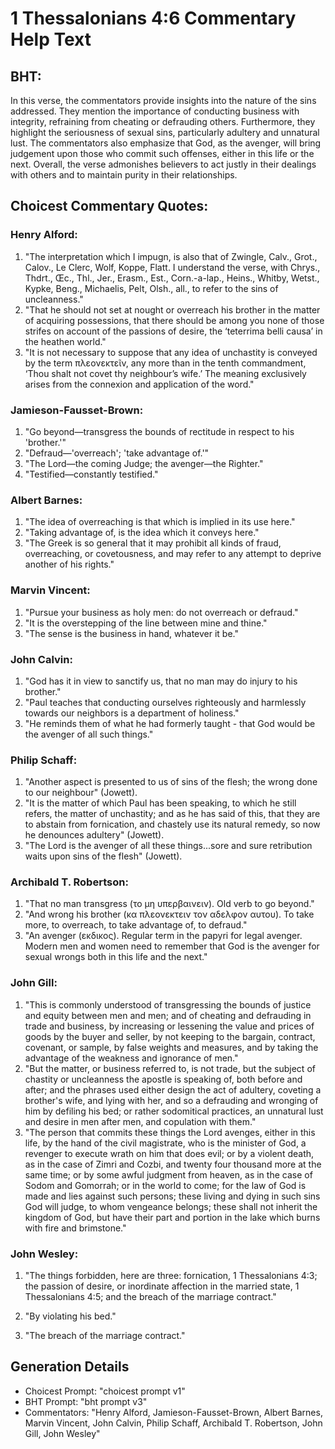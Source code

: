 # 1 Thessalonians 4:6 Commentary Help Text

## BHT:
In this verse, the commentators provide insights into the nature of the sins addressed. They mention the importance of conducting business with integrity, refraining from cheating or defrauding others. Furthermore, they highlight the seriousness of sexual sins, particularly adultery and unnatural lust. The commentators also emphasize that God, as the avenger, will bring judgement upon those who commit such offenses, either in this life or the next. Overall, the verse admonishes believers to act justly in their dealings with others and to maintain purity in their relationships.

## Choicest Commentary Quotes:
### Henry Alford:
1. "The interpretation which I impugn, is also that of Zwingle, Calv., Grot., Calov., Le Clerc, Wolf, Koppe, Flatt. I understand the verse, with Chrys., Thdrt., Œc., Thl., Jer., Erasm., Est., Corn.-a-lap., Heins., Whitby, Wetst., Kypke, Beng., Michaelis, Pelt, Olsh., all., to refer to the sins of uncleanness."
2. "That he should not set at nought or overreach his brother in the matter of acquiring possessions, that there should be among you none of those strifes on account of the passions of desire, the ‘teterrima belli causa’ in the heathen world."
3. "It is not necessary to suppose that any idea of unchastity is conveyed by the term πλεονεκτεῖν, any more than in the tenth commandment, ‘Thou shalt not covet thy neighbour’s wife.’ The meaning exclusively arises from the connexion and application of the word."

### Jamieson-Fausset-Brown:
1. "Go beyond—transgress the bounds of rectitude in respect to his 'brother.'" 
2. "Defraud—'overreach'; 'take advantage of.'"
3. "The Lord—the coming Judge; the avenger—the Righter."
4. "Testified—constantly testified."

### Albert Barnes:
1. "The idea of overreaching is that which is implied in its use here."
2. "Taking advantage of, is the idea which it conveys here."
3. "The Greek is so general that it may prohibit all kinds of fraud, overreaching, or covetousness, and may refer to any attempt to deprive another of his rights."

### Marvin Vincent:
1. "Pursue your business as holy men: do not overreach or defraud." 
2. "It is the overstepping of the line between mine and thine."
3. "The sense is the business in hand, whatever it be."

### John Calvin:
1. "God has it in view to sanctify us, that no man may do injury to his brother."
2. "Paul teaches that conducting ourselves righteously and harmlessly towards our neighbors is a department of holiness."
3. "He reminds them of what he had formerly taught - that God would be the avenger of all such things."

### Philip Schaff:
1. "Another aspect is presented to us of sins of the flesh; the wrong done to our neighbour" (Jowett).
2. "It is the matter of which Paul has been speaking, to which he still refers, the matter of unchastity; and as he has said of this, that they are to abstain from fornication, and chastely use its natural remedy, so now he denounces adultery" (Jowett).
3. "The Lord is the avenger of all these things...sore and sure retribution waits upon sins of the flesh" (Jowett).

### Archibald T. Robertson:
1. "That no man transgress (το μη υπερβαινειν). Old verb to go beyond."
2. "And wrong his brother (κα πλεονεκτειν τον αδελφον αυτου). To take more, to overreach, to take advantage of, to defraud."
3. "An avenger (εκδικος). Regular term in the papyri for legal avenger. Modern men and women need to remember that God is the avenger for sexual wrongs both in this life and the next."

### John Gill:
1. "This is commonly understood of transgressing the bounds of justice and equity between men and men; and of cheating and defrauding in trade and business, by increasing or lessening the value and prices of goods by the buyer and seller, by not keeping to the bargain, contract, covenant, or sample, by false weights and measures, and by taking the advantage of the weakness and ignorance of men."
2. "But the matter, or business referred to, is not trade, but the subject of chastity or uncleanness the apostle is speaking of, both before and after; and the phrases used either design the act of adultery, coveting a brother's wife, and lying with her, and so a defrauding and wronging of him by defiling his bed; or rather sodomitical practices, an unnatural lust and desire in men after men, and copulation with them."
3. "The person that commits these things the Lord avenges, either in this life, by the hand of the civil magistrate, who is the minister of God, a revenger to execute wrath on him that does evil; or by a violent death, as in the case of Zimri and Cozbi, and twenty four thousand more at the same time; or by some awful judgment from heaven, as in the case of Sodom and Gomorrah; or in the world to come; for the law of God is made and lies against such persons; these living and dying in such sins God will judge, to whom vengeance belongs; these shall not inherit the kingdom of God, but have their part and portion in the lake which burns with fire and brimstone."

### John Wesley:
1. "The things forbidden, here are three: fornication, 1 Thessalonians 4:3; the passion of desire, or inordinate affection in the married state, 1 Thessalonians 4:5; and the breach of the marriage contract." 

2. "By violating his bed." 

3. "The breach of the marriage contract."


## Generation Details
- Choicest Prompt: "choicest prompt v1"
- BHT Prompt: "bht prompt v3"
- Commentators: "Henry Alford, Jamieson-Fausset-Brown, Albert Barnes, Marvin Vincent, John Calvin, Philip Schaff, Archibald T. Robertson, John Gill, John Wesley"
